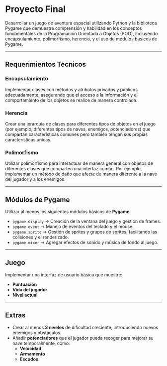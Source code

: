 # Proyecto Final

Desarrollar un juego de aventura espacial utilizando Python y la biblioteca Pygame que demuestre comprensión y habilidad
en los conceptos fundamentales de la Programación Orientada a Objetos (POO), incluyendo encapsulamiento, polimorfismo,
herencia, y el uso de módulos básicos de Pygame.

---

## Requerimientos Técnicos

### Encapsulamiento

Implementar clases con métodos y atributos privados y públicos adecuadamente, asegurando que el acceso a la información
y el comportamiento de los objetos se realice de manera controlada.

### Herencia

Crear una jerarquía de clases para diferentes tipos de objetos en el juego (por ejemplo, diferentes tipos de naves,
enemigos, potenciadores) que compartan características comunes pero también tengan sus propias características únicas.

### Polimorfismo

Utilizar polimorfismo para interactuar de manera general con objetos de diferentes clases que comparten una interfaz
común. Por ejemplo, implementar un método de daño que afecte de manera diferente a la nave del jugador y a los enemigos.

---

## Módulos de Pygame

Utilizar al menos los siguientes módulos básicos de **Pygame**:

- `pygame.display` → Creación de la ventana del juego y gestión de frames.
- `pygame.event` → Manejo de eventos del teclado y el mouse.
- `pygame.sprite` → Gestión de sprites y grupos de sprites, facilitando las colisiones y el renderizado.
- `pygame.mixer` → Agregar efectos de sonido y música de fondo al juego.

---

## Juego

Implementar una interfaz de usuario básica que muestre:

- **Puntuación**
- **Vida del jugador**
- **Nivel actual**

---

## Extras

- Crear al menos **3 niveles** de dificultad creciente, introduciendo nuevos enemigos y obstáculos.
- Añadir **potenciadores** que el jugador pueda recoger para mejorar su nave temporalmente, como:
    - **Velocidad**
    - **Armamento**
    - **Escudos**  

